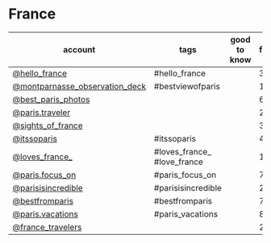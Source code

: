 # France
| account                                                                                    | tags                        | good to know | current followcount (03/2019) |
|--------------------------------------------------------------------------------------------|-----------------------------|--------------|-------------------------------|
| [@hello_france](https://www.instagram.com/hello_france/)                                   | #hello_france               |              |365k|
| [@montparnasse_observation_deck](https://www.instagram.com/montparnasse_observation_deck/) | #bestviewofparis            |              |12.7k|
| [@best_paris_photos](https://www.instagram.com/best_paris_photos/)                         |                             |              |65.2k|
| [@paris.traveler](https://www.instagram.com/paris.traveler/)                               |                             |              |29.8k|
| [@sights_of_france](https://www.instagram.com/sights_of_france/)                           |                             |              |32.8k|
| [@itssoparis](https://www.instagram.com/itssoparis/)                                       | #itssoparis                 |              |41.7k|
| [@loves_france_](https://www.instagram.com/loves_france_/)                                 | #loves_france_ #love_france |              |107k|
| [@paris.focus_on](https://www.instagram.com/paris.focus_on/)                               | #paris_focus_on             |              |73.6k|
| [@parisisincredible](https://www.instagram.com/parisisincredible/)                         | #parisisincredible          |              |23.1k|
| [@bestfromparis](https://www.instagram.com/bestfromparis/)                                 | #bestfromparis              |              |7.02k|
| [@paris.vacations](https://www.instagram.com/paris.vacations/)                             | #paris_vacations            |              |88.3k|
| [@france_travelers](https://www.instagram.com/france_travelers/)                           |                             |              |26.2k|
